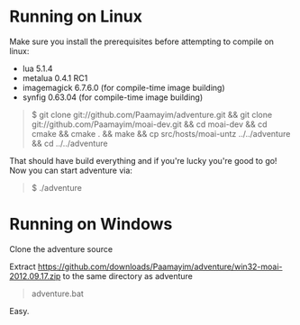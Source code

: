 Running on Linux
================

Make sure you install the prerequisites before attempting to compile on linux:

* lua 5.1.4
* metalua 0.4.1 RC1
* imagemagick 6.7.6.0 (for compile-time image building)
* synfig 0.63.04 (for compile-time image building)

> $ git clone git://github.com/Paamayim/adventure.git && git clone git://github.com/Paamayim/moai-dev.git && cd moai-dev && cd cmake && cmake . && make && cp src/hosts/moai-untz ../../adventure && cd ../../adventure

That should have build everything and if you're lucky you're good to go! Now you can start adventure via:

> $ ./adventure



Running on Windows
==================

Clone the adventure source

Extract https://github.com/downloads/Paamayim/adventure/win32-moai-2012.09.17.zip to the same directory as adventure

> adventure.bat

Easy.
